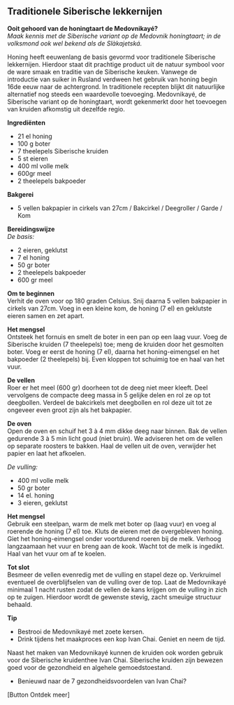 ## Traditionele Siberische lekkernijen
 
**Ooit gehoord van de honingtaart de Medovnikayé?** <br> 
_Maak kennis met de Siberische variant op de Medovnik honingtaart; in de volksmond ook wel bekend als de Slàkajetská._

Honing heeft eeuwenlang de basis gevormd voor traditionele Siberische lekkernijen. Hierdoor staat dit prachtige product uit de natuur symbool voor de ware smaak en traditie van de Siberische keuken. Vanwege de introductie van suiker in Rusland verdween het gebruik van honing begin 16de eeuw naar de achtergrond. In traditionele recepten blijkt dit natuurlijke alternatief nog steeds een waardevolle toevoeging. Medovnikayé, de Siberische variant op de honingtaart, wordt gekenmerkt door het toevoegen van kruiden afkomstig uit dezelfde regio.  

**Ingrediënten** <br>
* 21 el honing
* 100 g boter
* 7 theelepels Siberische kruiden 
* 5 st eieren
* 400 ml volle melk
* 600gr meel
* 2 theelepels bakpoeder

**Bakgerei** <br>
* 5 vellen bakpapier in cirkels van 27cm / Bakcirkel / Deegroller / Garde / Kom

**Bereidingswijze**<br>
_De basis:_ <br>
* 2 eieren, geklutst
* 7 el honing
* 50 gr boter
* 2 theelepels bakpoeder
* 600 gr meel

**Om te beginnen** <br>
Verhit de oven voor op 180 graden Celsius. Snij daarna 5 vellen bakpapier in cirkels van 27cm. Voeg in een kleine kom, de honing (7 el) en geklutste eieren samen en zet apart. 

**Het mengsel** <br>
Ontsteek het fornuis en smelt de boter in een pan op een laag vuur. Voeg de Siberische kruiden (7 theelepels) toe; meng de kruiden door het gesmolten boter. Voeg er eerst de honing (7 el), daarna het honing-eimengsel en het bakpoeder (2 theelepels) bij. Even kloppen tot schuimig toe en haal van het vuur. 

**De vellen** <br>
Roer er het meel (600 gr) doorheen tot de deeg niet meer kleeft. Deel vervolgens de compacte deeg massa in 5 gelijke delen en rol ze op tot deegbollen. Verdeel de bakcirkels met deegbollen en rol deze uit tot ze ongeveer even groot zijn als het bakpapier.  

**De oven** <br>
Open de oven en schuif het 3 à 4 mm dikke deeg naar binnen. Bak de vellen gedurende 3 à 5 min licht goud (niet bruin). We adviseren het om de vellen op separate roosters te bakken. Haal de vellen uit de oven, verwijder het papier en laat het afkoelen. 

_De vulling:_ <br>
* 400 ml volle melk
* 50 gr boter
* 14 el. honing
* 3 eieren, geklutst

**Het mengsel** <br>
Gebruik een steelpan, warm de melk met boter op (laag vuur) en voeg al roerende de honing (7 el) toe. Kluts de eieren met de overgebleven honing. Giet het honing-eimengsel onder voortdurend roeren bij de melk. Verhoog langzaamaan het vuur en breng aan de kook. Wacht tot de melk is ingedikt. Haal van het vuur om af te koelen. 

**Tot slot** <br>
Besmeer de vellen evenredig met de vulling en stapel deze op. Verkruimel eventueel de overblijfselen van de vulling over de top. Laat de Medovnikayé minimaal 1 nacht rusten zodat de vellen de kans krijgen om de vulling in zich op te zuigen. Hierdoor wordt de gewenste stevig, zacht smeuïge structuur behaald. 

**Tip** <br>
* Bestrooi de Medovnikayé met zoete kersen. 
* Drink tijdens het maakproces een kop Ivan Chai. Geniet en neem de tijd. 

Naast het maken van Medovnikayé kunnen de kruiden ook worden gebruik voor de Siberische kruidenthee Ivan Chai. Siberische kruiden zijn bewezen goed voor de gezondheid en algehele gemoedstoestand. 

* Benieuwd naar de 7 gezondheidsvoordelen van Ivan Chai?

[Button Ontdek meer]
